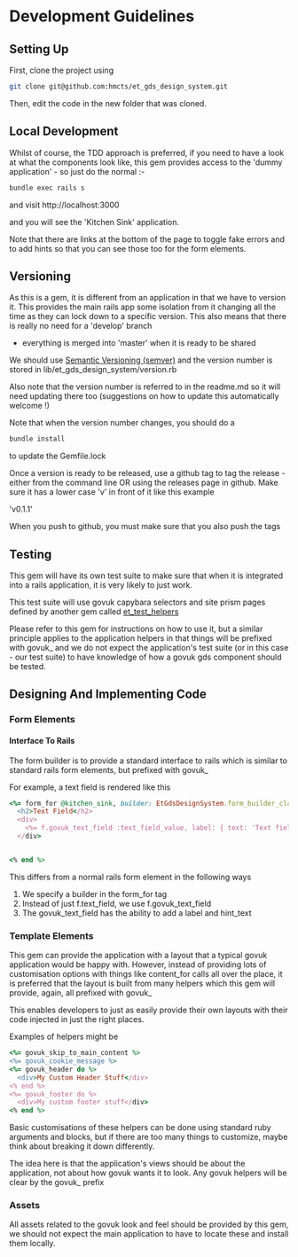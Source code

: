 # Development Guidelines

## Setting Up
First, clone the project using

```bash
git clone git@github.com:hmcts/et_gds_design_system.git

```

Then, edit the code in the new folder that was cloned.

## Local Development

Whilst of course, the TDD approach is preferred, if you need to have
a look at what the components look like, this gem provides
access to the 'dummy application' - so just do the normal :-

```bash
bundle exec rails s
```

and visit http://localhost:3000

and you will see the 'Kitchen Sink' application.

Note that there are links at the bottom of the page to toggle 
fake errors and to add hints so that you can see those too for the form
elements.

## Versioning

As this is a gem, it is different from an application in that
we have to version it.  This provides the main rails app some isolation
from it changing all the time as they can lock down to a specific version.
This also means that there is really no need for a 'develop' branch
- everything is merged into 'master' when it is ready to be shared

We should use [Semantic Versioning (semver)](https://semver.org/) and the 
version number is stored in lib/et_gds_design_system/version.rb

Also note that the version number is referred to in the readme.md so it
will need updating there too (suggestions on how to update this automatically welcome !)

Note that when the version number changes, you should do a 
```bash
bundle install
```

to update the Gemfile.lock

Once a version is ready to be released, use a github tag
to tag the release - either from the command line OR using the releases
page in github.  Make sure it has a lower case 'v' in front of it
like this example

'v0.1.1'

When you push to github, you must make sure that you also push the tags

## Testing

This gem will have its own test suite to make sure that
when it is integrated into a rails application, it is very
likely to just work.

This test suite will use govuk capybara selectors and site prism pages defined by
another gem called [et_test_helpers](https://github.com/hmcts/et_test_helpers)

Please refer to this gem for instructions on how to use it, but
a similar principle applies to the application helpers in that 
things will be prefixed with govuk_ and we do not expect the application's
test suite (or in this case - our test suite) to have knowledge of
how a govuk gds component should be tested.


## Designing And Implementing Code

### Form Elements

#### Interface To Rails

The form builder is to provide a standard interface to rails which is similar
to standard rails form elements, but prefixed with govuk_

For example, a text field is rendered like this

```ruby
<%= form_for @kitchen_sink, builder: EtGdsDesignSystem.form_builder_class do |f| %>
  <h2>Text Field</h2>
  <div>
    <%= f.govuk_text_field :text_field_value, label: { text: 'Text field value label' }, hint_text: 'Hint text' %>
  </div>


<% end %>
```

This differs from a normal rails form element in the following ways

1. We specify a builder in the form_for tag
2. Instead of just f.text_field, we use f.govuk_text_field
3. The govuk_text_field has the ability to add a label and hint_text

### Template Elements

This gem can provide the application with a layout that a typical govuk
application would be happy with.  However, instead of providing lots of 
customisation options with things like content_for calls all over the place,
it is preferred that the layout is built from many helpers which
this gem will provide, again, all prefixed with govuk_

This enables developers to just as easily provide their own
layouts with their code injected in just the right places.

Examples of helpers might be

```ruby
<%= govuk_skip_to_main_content %>
<%= govuk_cookie_message %>
<%= govuk_header do %>
  <div>My Custom Header Stuff</div>
<% end %>
<%= govuk_footer do %>
  <div>My custom footer stuff</div>
<% end %>

```

Basic customisations of these helpers can be done using
standard ruby arguments and blocks, but if there are
too many things to customize, maybe think about breaking it
down differently.

The idea here is that the application's views should
be about the application, not about how govuk wants it
to look.  Any govuk helpers will be clear by the govuk_ prefix

### Assets

All assets related to the govuk look and feel should be provided
by this gem, we should not expect the main application to 
have to locate these and install them locally.

